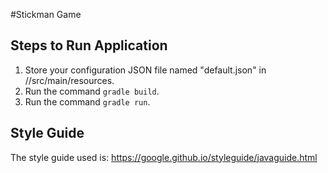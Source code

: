 #Stickman Game

## Steps to Run Application
1. Store your configuration JSON file named "default.json" in //src/main/resources.
2. Run the command `gradle build`.
3. Run the command `gradle run`.


## Style Guide
The style guide used is: https://google.github.io/styleguide/javaguide.html
